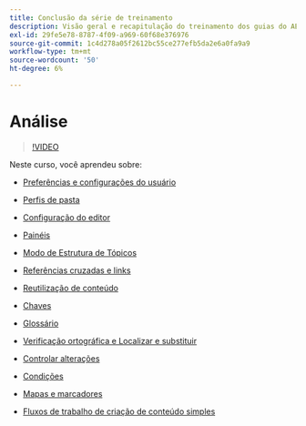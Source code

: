 ```yaml
---
title: Conclusão da série de treinamento
description: Visão geral e recapitulação do treinamento dos guias do AEM
exl-id: 29fe5e78-8787-4f09-a969-60f68e376976
source-git-commit: 1c4d278a05f2612bc55ce277efb5da2e6a0fa9a9
workflow-type: tm+mt
source-wordcount: '50'
ht-degree: 6%

---
```


# Análise

>[!VIDEO](https://video.tv.adobe.com/v/342771?quality=12&learn=on)

Neste curso, você aprendeu sobre:

- [Preferências e configurações do usuário](./user-settings-preferences-toolbars.md)

- [Perfis de pasta](folder-profiles.md)

- [Configuração do editor](editor-configuration.md)

- [Painéis](panels.md)

- [Modo de Estrutura de Tópicos](outline-view.md)

- [Referências cruzadas e links](cross-references-and-links.md)

- [Reutilização de conteúdo](content-reuse.md)

- [Chaves](keys.md)

- [Glossário](glossary.md)

- [Verificação ortográfica e Localizar e substituir](spell-check.md)

- [Controlar alterações](track-changes.md)

- [Condições](conditions.md)

- [Mapas e marcadores](maps-and-bookmaps.md)

- [Fluxos de trabalho de criação de conteúdo simples](simple-content-creation-workflows.md)
